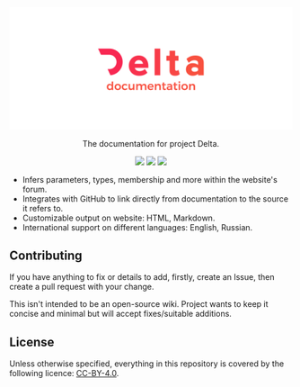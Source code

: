 <p align="center">
    <img src="./.github/ICON/ICON.png" width="650"/>
</p>

<p align="center">
    The documentation for project Delta.
</p>

<div align="center">
    <p style="min-width: max-content;">
      <img src="https://img.shields.io/github/stars/Avandelta/Documentation?style=social">
      <img src="https://img.shields.io/github/forks/Avandelta/Documentation?style=social">
      <img src="https://img.shields.io/github/watchers/Avandelta/Documentation?style=social">
    </p>
</div>

* Infers parameters, types, membership and more within the website's forum.
* Integrates with GitHub to link directly from documentation to the source it refers to.
* Customizable output on website: HTML, Markdown.
* International support on different languages: English, Russian.

## Contributing

If you have anything to fix or details to add, firstly, create an Issue, then create a pull request with your change.

This isn't intended to be an open-source wiki. Project wants to keep it concise and minimal but will accept fixes/suitable additions.

## License

Unless otherwise specified, everything in this repository is covered by the following licence: [CC-BY-4.0](https://spdx.org/licenses/CC-BY-4.0.html).
